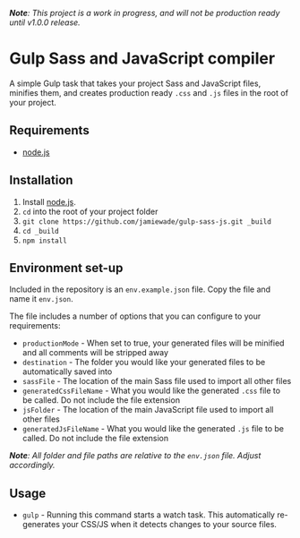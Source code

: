 _**Note**: This project is a work in progress, and will not be production ready until v1.0.0 release._

# Gulp Sass and JavaScript compiler
A simple Gulp task that takes your project Sass and JavaScript files, minifies them, and creates production ready `.css` and `.js` files in the root of your project.

## Requirements
- [node.js](https://nodejs.org/)

## Installation
1. Install [node.js](https://nodejs.org/).
2. `cd` into the root of your project folder
3. `git clone https://github.com/jamiewade/gulp-sass-js.git _build`
4. `cd _build`
5. `npm install`

## Environment set-up
Included in the repository is an `env.example.json` file. Copy the file and name it `env.json`.

The file includes a number of options that you can configure to your requirements:

- `productionMode` - When set to true, your generated files will be minified and all comments will be stripped away
- `destination` - The folder you would like your generated files to be automatically saved into
- `sassFile` - The location of the main Sass file used to import all other files
- `generatedCssFileName` - What you would like the generated `.css` file to be called. Do not include the file extension
- `jsFolder` - The location of the main JavaScript file used to import all other files
- `generatedJsFileName` - What you would like the generated `.js` file to be called. Do not include the file extension

_**Note**: All folder and file paths are relative to the `env.json` file. Adjust accordingly._

## Usage
- `gulp` - Running this command starts a watch task. This automatically re-generates your CSS/JS when it detects changes to your source files.
